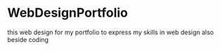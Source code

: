 # WebDesignPortfolio
this web design for my portfolio to express my skills in web design also beside coding
